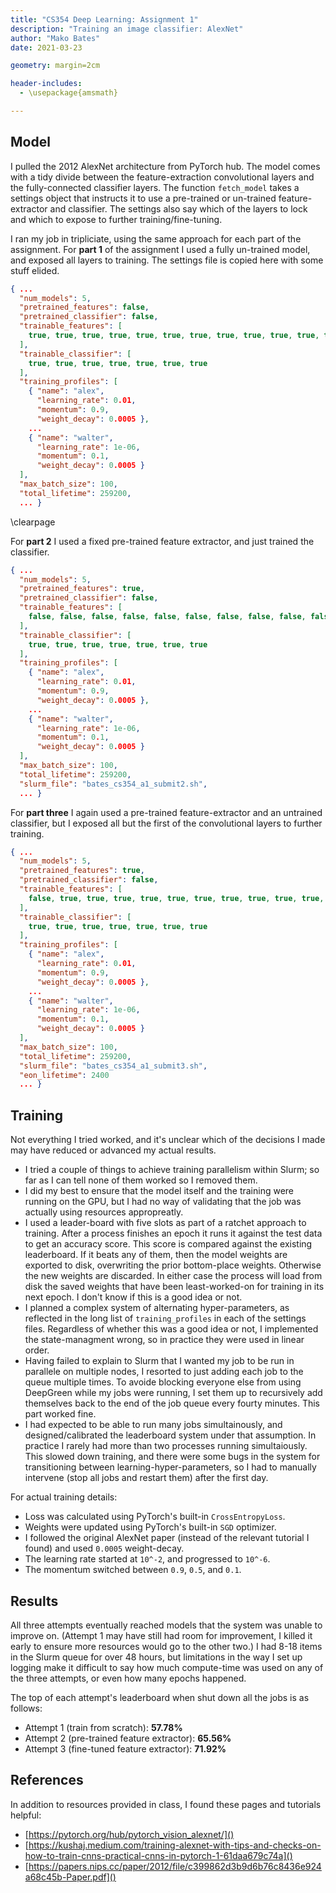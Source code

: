 ```yaml
---
title: "CS354 Deep Learning: Assignment 1"
description: "Training an image classifier: AlexNet"
author: "Mako Bates"
date: 2021-03-23

geometry: margin=2cm

header-includes:
  - \usepackage{amsmath}

---
```


## Model

I pulled the 2012 AlexNet architecture from PyTorch hub.
The model comes with a tidy divide between the feature-extraction convolutional layers and the fully-connected classifier layers.
The function `fetch_model` takes a settings object that instructs it to use a pre-trained or un-trained feature-extractor and classifier. 
The settings also say which of the layers to lock and which to expose to further training/fine-tuning. 

I ran my job in tripliciate, using the same approach for each part of the assignment.
For **part 1** of the assignment I used a fully un-trained model, and exposed all layers to training.
The settings file is copied here with some stuff elided.

```json
{ ...
  "num_models": 5,
  "pretrained_features": false,
  "pretrained_classifier": false,
  "trainable_features": [
    true, true, true, true, true, true, true, true, true, true, true, true, true
  ],
  "trainable_classifier": [
    true, true, true, true, true, true, true
  ],
  "training_profiles": [
    { "name": "alex",
      "learning_rate": 0.01,
      "momentum": 0.9,
      "weight_decay": 0.0005 },
    ...
    { "name": "walter",
      "learning_rate": 1e-06,
      "momentum": 0.1,
      "weight_decay": 0.0005 }
  ],
  "max_batch_size": 100,
  "total_lifetime": 259200,
  ... }
```
\clearpage

For **part 2** I used a fixed pre-trained feature extractor, and just trained the classifier. 
```json
{ ...
  "num_models": 5,
  "pretrained_features": true,
  "pretrained_classifier": false,
  "trainable_features": [
    false, false, false, false, false, false, false, false, false, false, false, false, false
  ],
  "trainable_classifier": [
    true, true, true, true, true, true, true
  ],
  "training_profiles": [
    { "name": "alex",
      "learning_rate": 0.01,
      "momentum": 0.9,
      "weight_decay": 0.0005 },
    ...
    { "name": "walter",
      "learning_rate": 1e-06,
      "momentum": 0.1,
      "weight_decay": 0.0005 }
  ],
  "max_batch_size": 100,
  "total_lifetime": 259200,
  "slurm_file": "bates_cs354_a1_submit2.sh",
  ... }
```

For **part three** I again used a pre-trained feature-extractor and an untrained classifier,
but I exposed all but the first of the convolutional layers to further training.

```json
{ ...
  "num_models": 5,
  "pretrained_features": true,
  "pretrained_classifier": false,
  "trainable_features": [
    false, true, true, true, true, true, true, true, true, true, true, true, true
  ],
  "trainable_classifier": [
    true, true, true, true, true, true, true
  ],
  "training_profiles": [
    { "name": "alex",
      "learning_rate": 0.01,
      "momentum": 0.9,
      "weight_decay": 0.0005 },
    ...
    { "name": "walter",
      "learning_rate": 1e-06,
      "momentum": 0.1,
      "weight_decay": 0.0005 }
  ],
  "max_batch_size": 100,
  "total_lifetime": 259200,
  "slurm_file": "bates_cs354_a1_submit3.sh",
  "eon_lifetime": 2400
  ... }
```

## Training

Not everything I tried worked, and it's unclear which of the decisions I made may have reduced or advanced my actual results.

- I tried a couple of things to achieve training parallelism within Slurm; so far as I can tell none of them worked so I removed them.
- I did my best to ensure that the model itself and the training were running on the GPU,
but I had no way of validating that the job was actually using resources appropreatly. 
- I used a leader-board with five slots as part of a ratchet approach to training.
After a process finishes an epoch it runs it against the test data to get an accuracy score.
This score is compared against the existing leaderboard. 
If it beats any of them, then the model weights are exported to disk, overwriting the prior bottom-place weights.
Otherwise the new weights are discarded. 
In either case the process will load from disk the saved weights that have been least-worked-on for training in its next epoch. 
I don't know if this is a good idea or not.
- I planned a complex system of alternating hyper-parameters, as reflected in the long list of `training_profiles` in each of the settings files. 
Regardless of whether this was a good idea or not, I implemented the state-managment wrong, so in practice they were used in linear order.
- Having failed to explain to Slurm that I wanted my job to be run in parallele on multiple nodes,
I resorted to just adding each job to the queue multiple times.
To avoide blocking everyone else from using DeepGreen while my jobs were running,
I set them up to recursively add themselves back to the end of the job queue every fourty minutes. This part worked fine. 
- I had expected to be able to run many jobs simultainously, and designed/calibrated the leaderboard system under that assumption. 
In practice I rarely had more than two processes running simultaiously.
This slowed down training, and there were some bugs in the system for transitioning between learning-hyper-parameters,
so I had to manually intervene (stop all jobs and restart them) after the first day. 

For actual training details:

- Loss was calculated using PyTorch's built-in `CrossEntropyLoss`.
- Weights were updated using PyTorch's built-in `SGD` optimizer.
- I followed the original AlexNet paper (instead of the relevant tutorial I found) and used `0.0005` weight-decay.
- The learning rate started at `10^-2`, and progressed to `10^-6`.
- The momentum switched between `0.9`, `0.5`, and `0.1`.


## Results

All three attempts eventually reached models that the system was unable to improve on.
(Attempt 1 may have still had room for improvement, I killed it early to ensure more resources would go to the other two.)
I had 8-18 items in the Slurm queue for over 48 hours,
but limitations in the way I set up logging make it difficult to say how much compute-time was used on any of the three attempts, 
or even how many epochs happened.

The top of each attempt's leaderboard when shut down all the jobs is as follows:

- Attempt 1 (train from scratch): **57.78%**
- Attempt 2 (pre-trained feature extractor): **65.56%**
- Attempt 3 (fine-tuned feature extractor): **71.92%**


## References

In addition to resources provided in class, I found these pages and tutorials helpful:

- [https://pytorch.org/hub/pytorch_vision_alexnet/]()
- [https://kushaj.medium.com/training-alexnet-with-tips-and-checks-on-how-to-train-cnns-practical-cnns-in-pytorch-1-61daa679c74a]()
- [https://papers.nips.cc/paper/2012/file/c399862d3b9d6b76c8436e924a68c45b-Paper.pdf]()

